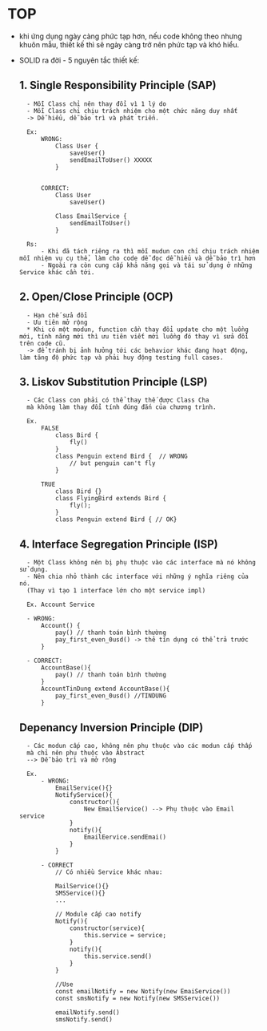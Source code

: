 # TOP
- khi ứng dụng ngày càng phức tạp hơn, nếu code không theo nhưng khuôn mẫu, thiết kế  thì sẽ ngày càng trở nên phức tạp và khó hiểu.
- SOLID ra đời - 5 nguyên tắc thiết kế:
    
    ## 1. Single Responsibility Principle (SAP)
        - Mỗi Class chỉ nên thay đổi vì 1 lý do
        - Mỗi Class chỉ chịu trách nhiệm cho một chức năng duy nhất
        -> Dễ hiểu, dễ bảo trì và phát triển.

        Ex:
            WRONG:
                Class User {
                    saveUser()
                    sendEmailToUser() XXXXX
                }
                    
            
            CORRECT:
                Class User
                    saveUser()

                Class EmailService {
                    sendEmailToUser()
                }

        Rs:
            - Khi đã tách riêng ra thì mỗi mudun con chỉ chịu trách nhiệm mỗi nhiệm vụ cụ thể, làm cho code dễ đọc dễ hiểu và dễ bảo trì hơn
            - Ngoài ra còn cung cấp khả năng gọi và tái sử dụng ở những Service khác cần tới.

    ## 2. Open/Close Principle (OCP)
        - Hạn chế sửa đổi
        - Ưu tiên mở rộng
        * Khi có một modun, function cần thay đổi update cho một luồng mới, tính năng mới thì ưu tiên viết mới luồng đó thay vì sửa đổi trên code cũ.
        -> để tránh bị ảnh hưởng tới các behavior khác đang hoạt động, làm tăng độ phức tạp và phải huy động testing full cases.

    ## 3. Liskov Substitution Principle (LSP)
        - Các Class con phải có thể thay thế được Class Cha
        mà không làm thay đổi tính đúng đắn của chương trình.

        Ex.
            FALSE
                class Bird {
                    fly()
                }
                class Penguin extend Bird {  // WRONG
                    // but penguin can't fly 
                }

            TRUE
                class Bird {}
                class FlyingBird extends Bird {
                    fly();
                }
                class Penguin extend Bird { // OK}

    ## 4. Interface Segregation Principle (ISP)
        - Một Class không nên bị phụ thuộc vào các interface mà nó không sử dụng.
        - Nên chia nhỏ thành các interface với những ý nghĩa riêng của nó.
        (Thay vì tạo 1 interface lớn cho một service impl)

        Ex. Account Service 

        - WRONG:
            Account() {
                pay() // thanh toán bình thường
                pay_first_even_0usd() -> thẻ tín dụng có thể trả trước
            }

        - CORRECT:
            AccountBase(){
                pay() // thanh toán bình thường 
            }
            AccountTinDung extend AccountBase(){
                pay_first_even_0usd() //TINDUNG
            }

    ## Depenancy Inversion Principle (DIP)
        - Các modun cấp cao, không nên phụ thuộc vào các modun cấp thấp
        mà chỉ nên phụ thuộc vào Abstract
        --> Dễ bảo trì và mở rông

        Ex.
            - WRONG:
                EmailService(){}
                NotifyService(){
                    constructor(){
                        New EmailService() --> Phụ thuộc vào Email service
                    }
                    notify(){
                        EmailEervice.sendEmai()
                    }
                }

            - CORRECT
                // Có nhiều Service khác nhau:

                MailService(){}
                SMSService(){}
                ...

                // Module cấp cao notify
                Notify(){
                    constructor(service){
                        this.service = service;
                    }
                    notify(){
                        this.service.send()
                    }
                }

                //Use
                const emailNotify = new Notify(new EmaiService())
                const smsNotify = new Notify(new SMSService())
                
                emailNotify.send()
                smsNotify.send()